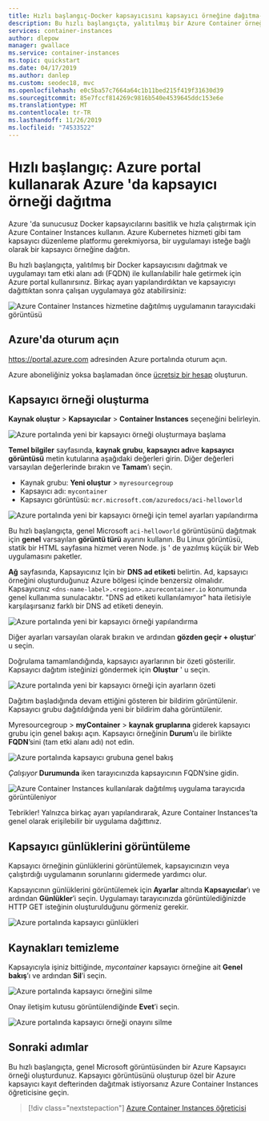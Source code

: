```yaml
---
title: Hızlı başlangıç-Docker kapsayıcısını kapsayıcı örneğine dağıtma-Portal
description: Bu hızlı başlangıçta, yalıtılmış bir Azure Container örneğinde çalışan kapsayıcılı bir Web uygulamasını hızlıca dağıtmak için Azure portal kullanırsınız
services: container-instances
author: dlepow
manager: gwallace
ms.service: container-instances
ms.topic: quickstart
ms.date: 04/17/2019
ms.author: danlep
ms.custom: seodec18, mvc
ms.openlocfilehash: e0c5ba57c7664a64c1b11bed215f419f31630d39
ms.sourcegitcommit: 85e7fccf814269c9816b540e4539645ddc153e6e
ms.translationtype: MT
ms.contentlocale: tr-TR
ms.lasthandoff: 11/26/2019
ms.locfileid: "74533522"
---
```

# <a name="quickstart-deploy-a-container-instance-in-azure-using-the-azure-portal"></a>Hızlı başlangıç: Azure portal kullanarak Azure 'da kapsayıcı örneği dağıtma

Azure 'da sunucusuz Docker kapsayıcılarını basitlik ve hızla çalıştırmak için Azure Container Instances kullanın. Azure Kubernetes hizmeti gibi tam kapsayıcı düzenleme platformu gerekmiyorsa, bir uygulamayı isteğe bağlı olarak bir kapsayıcı örneğine dağıtın.

Bu hızlı başlangıçta, yalıtılmış bir Docker kapsayıcısını dağıtmak ve uygulamayı tam etki alanı adı (FQDN) ile kullanılabilir hale getirmek için Azure portal kullanırsınız. Birkaç ayarı yapılandırdıktan ve kapsayıcıyı dağıttıktan sonra çalışan uygulamaya göz atabilirsiniz:

![Azure Container Instances hizmetine dağıtılmış uygulamanın tarayıcıdaki görüntüsü][aci-portal-07]

## <a name="sign-in-to-azure"></a>Azure'da oturum açın

https://portal.azure.com adresinden Azure portalında oturum açın.

Azure aboneliğiniz yoksa başlamadan önce [ücretsiz bir hesap][azure-free-account] oluşturun.

## <a name="create-a-container-instance"></a>Kapsayıcı örneği oluşturma

**Kaynak oluştur** > **Kapsayıcılar** > **Container Instances** seçeneğini belirleyin.

![Azure portalında yeni bir kapsayıcı örneği oluşturmaya başlama][aci-portal-01]

**Temel bilgiler** sayfasında, **kaynak grubu**, **kapsayıcı adı**ve **kapsayıcı görüntüsü** metin kutularına aşağıdaki değerleri girin. Diğer değerleri varsayılan değerlerinde bırakın ve **Tamam**’ı seçin.

* Kaynak grubu: **Yeni oluştur** > `myresourcegroup`
* Kapsayıcı adı: `mycontainer`
* Kapsayıcı görüntüsü: `mcr.microsoft.com/azuredocs/aci-helloworld`

![Azure portalında yeni bir kapsayıcı örneği için temel ayarları yapılandırma][aci-portal-03]

Bu hızlı başlangıçta, genel Microsoft `aci-helloworld` görüntüsünü dağıtmak için **genel** varsayılan **görüntü türü** ayarını kullanın. Bu Linux görüntüsü, statik bir HTML sayfasına hizmet veren Node. js ' de yazılmış küçük bir Web uygulamasını paketler.

**Ağ** sayfasında, Kapsayıcınız Için bir **DNS ad etiketi** belirtin. Ad, kapsayıcı örneğini oluşturduğunuz Azure bölgesi içinde benzersiz olmalıdır. Kapsayıcınız `<dns-name-label>.<region>.azurecontainer.io` konumunda genel kullanıma sunulacaktır. "DNS ad etiketi kullanılamıyor" hata iletisiyle karşılaşırsanız farklı bir DNS ad etiketi deneyin.

![Azure portalında yeni bir kapsayıcı örneği yapılandırma][aci-portal-04]

Diğer ayarları varsayılan olarak bırakın ve ardından **gözden geçir + oluştur**' u seçin.

Doğrulama tamamlandığında, kapsayıcı ayarlarının bir özeti gösterilir. Kapsayıcı dağıtım isteğinizi göndermek için **Oluştur** ' u seçin.

![Azure portalında yeni bir kapsayıcı örneği için ayarların özeti][aci-portal-05]

Dağıtım başladığında devam ettiğini gösteren bir bildirim görüntülenir. Kapsayıcı grubu dağıtıldığında yeni bir bildirim daha görüntülenir.

Myresourcegroup > **myContainer** > **kaynak gruplarına** giderek kapsayıcı grubu için genel bakışı açın. Kapsayıcı örneğinin **Durum**’u ile birlikte **FQDN**’sini (tam etki alanı adı) not edin.

![Azure portalında kapsayıcı grubuna genel bakış][aci-portal-06]

*Çalışıyor* **Durumunda** iken tarayıcınızda kapsayıcının FQDN’sine gidin.

![Azure Container Instances kullanılarak dağıtılmış uygulama tarayıcıda görüntüleniyor][aci-portal-07]

Tebrikler! Yalnızca birkaç ayarı yapılandırarak, Azure Container Instances’ta genel olarak erişilebilir bir uygulama dağıttınız.

## <a name="view-container-logs"></a>Kapsayıcı günlüklerini görüntüleme

Kapsayıcı örneğinin günlüklerini görüntülemek, kapsayıcınızın veya çalıştırdığı uygulamanın sorunlarını gidermede yardımcı olur.

Kapsayıcının günlüklerini görüntülemek için **Ayarlar** altında **Kapsayıcılar**’ı ve ardından **Günlükler**’i seçin. Uygulamayı tarayıcınızda görüntülediğinizde HTTP GET isteğinin oluşturulduğunu görmeniz gerekir.

![Azure portalında kapsayıcı günlükleri][aci-portal-11]

## <a name="clean-up-resources"></a>Kaynakları temizleme

Kapsayıcıyla işiniz bittiğinde, *mycontainer* kapsayıcı örneğine ait **Genel bakış**’ı ve ardından **Sil**’i seçin.

![Azure portalında kapsayıcı örneğini silme][aci-portal-09]

Onay iletişim kutusu görüntülendiğinde **Evet**’i seçin.

![Azure portalında kapsayıcı örneği onayını silme][aci-portal-10]

## <a name="next-steps"></a>Sonraki adımlar

Bu hızlı başlangıçta, genel Microsoft görüntüsünden bir Azure Kapsayıcı örneği oluşturdunuz. Kapsayıcı görüntüsünü oluşturup özel bir Azure kapsayıcı kayıt defterinden dağıtmak istiyorsanız Azure Container Instances öğreticisine geçin.

> [!div class="nextstepaction"]
> [Azure Container Instances öğreticisi](./container-instances-tutorial-prepare-app.md)

<!-- IMAGES -->
[aci-portal-01]: ./media/container-instances-quickstart-portal/qs-portal-01.png
[aci-portal-03]: ./media/container-instances-quickstart-portal/qs-portal-03.png
[aci-portal-04]: ./media/container-instances-quickstart-portal/qs-portal-04.png
[aci-portal-05]: ./media/container-instances-quickstart-portal/qs-portal-05.png
[aci-portal-06]: ./media/container-instances-quickstart-portal/qs-portal-06.png
[aci-portal-07]: ./media/container-instances-quickstart-portal/qs-portal-07.png
[aci-portal-08]: ./media/container-instances-quickstart-portal/qs-portal-08.png
[aci-portal-09]: ./media/container-instances-quickstart-portal/qs-portal-09.png
[aci-portal-10]: ./media/container-instances-quickstart-portal/qs-portal-10.png
[aci-portal-11]: ./media/container-instances-quickstart-portal/qs-portal-11.png

<!-- LINKS - External -->
[azure-free-account]: https://azure.microsoft.com/free/